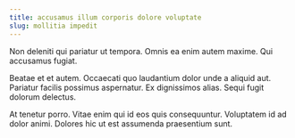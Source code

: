 ```yaml
---
title: accusamus illum corporis dolore voluptate
slug: mollitia impedit
---
```


Non deleniti qui pariatur ut tempora. Omnis ea enim autem maxime. Qui accusamus fugiat.

Beatae et et autem. Occaecati quo laudantium dolor unde a aliquid aut. Pariatur facilis possimus aspernatur. Ex dignissimos alias. Sequi fugit dolorum delectus.

At tenetur porro. Vitae enim qui id eos quis consequuntur. Voluptatem id ad dolor animi. Dolores hic ut est assumenda praesentium sunt.
